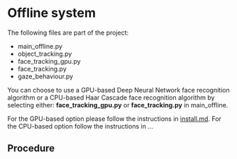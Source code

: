# Offline system

The following files are part of the project:
- main_offline.py
- object_tracking.py
- face_tracking_gpu.py
- face_tracking.py
- gaze_behaviour.py

You can choose to use a GPU-based Deep Neural Network face recognition algorithm or a CPU-based Haar Cascade face recognition algorithm by selecting either:
**face_tracking_gpu.py** or **face_tracking.py** in main_offline. 

For the GPU-based option please follow the instructions in [install.md](install.md). For the CPU-based option follow the instructions in ...

## Procedure
